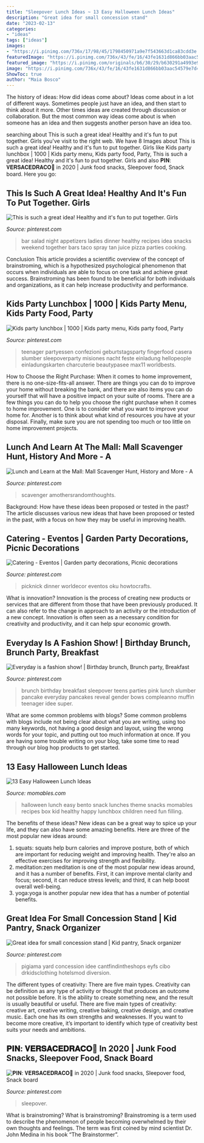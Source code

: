 ```yaml
---
title: "Sleepover Lunch Ideas ~ 13 Easy Halloween Lunch Ideas"
description: "Great idea for small concession stand"
date: "2023-02-13"
categories:
- "ideas"
tags: ["ideas"]
images:
- "https://i.pinimg.com/736x/17/98/45/1798450971a9e7f543663d1ca83cdd3e.jpg"
featuredImage: "https://i.pinimg.com/736x/43/fe/16/43fe1631d866bb03aac54579e7d4e822--pancake-muffins-pancakes.jpg"
featured_image: "https://i.pinimg.com/originals/b6/30/29/b630291a4993e9b38419c7b4428570a2.jpg"
image: "https://i.pinimg.com/736x/43/fe/16/43fe1631d866bb03aac54579e7d4e822--pancake-muffins-pancakes.jpg"
ShowToc: true
author: "Maia Bosco"
---
```



The history of ideas: How did ideas come about?
Ideas come about in a lot of different ways. Sometimes people just have an idea, and then start to think about it more. Other times ideas are created through discussion or collaboration. But the most common way ideas come about is when someone has an idea and then suggests another person have an idea too.

	

		
searching about This is such a great idea! Healthy and it&#039;s fun to put together. Girls you've visit to the right web. We have 8 Images about This is such a great idea! Healthy and it&#039;s fun to put together. Girls like Kids party lunchbox | 1000 | Kids party menu, Kids party food, Party, This is such a great idea! Healthy and it&#039;s fun to put together. Girls and also 𝐏𝐈𝐍: 𝐕𝐄𝐑𝐒𝐀𝐂𝐄𝐃𝐑𝐀𝐂𝐎🦋 in 2020 | Junk food snacks, Sleepover food, Snack board. Here you go:
		
    
## This Is Such A Great Idea! Healthy And It&#039;s Fun To Put Together. Girls

<img loading=lazy src="https://i.pinimg.com/originals/02/02/56/020256dc13098f02c4aa07cb3e0f24bb.jpg" onerror="this.onerror=null;this.src='https://tse2.mm.bing.net/th?id=OIP.Sa9yYL6XNBAfLFBnMlCBKgHaJ4&amp;pid=15.1';" alt="This is such a great idea! Healthy and it&#039;s fun to put together. Girls">

_Source: pinterest.com_

>bar salad night appetizers ladies dinner healthy recipes idea snacks weekend together bars taco spray tan juice pizza parties cooking. 

	

Conclusion
This article provides a scientific overview of the concept of brainstroming, which is a hypothesized psychological phenomenon that occurs when individuals are able to focus on one task and achieve great success. Brainstroming has been found to be beneficial for both individuals and organizations, as it can help increase productivity and performance.

    
## Kids Party Lunchbox | 1000 | Kids Party Menu, Kids Party Food, Party

<img loading=lazy src="https://i.pinimg.com/originals/b6/30/29/b630291a4993e9b38419c7b4428570a2.jpg" onerror="this.onerror=null;this.src='https://tse2.mm.bing.net/th?id=OIP.O1A0TBa6w2FOz68LzWDrkgHaJ4&amp;pid=15.1';" alt="Kids party lunchbox | 1000 | Kids party menu, Kids party food, Party">

_Source: pinterest.com_

>teenager partyessen confezioni geburtstagsparty fingerfood casera slumber sleepoverparty misiones nacht feste einladung hellopeople einladungskarten charcuterie beautypasee max11 worldbests. 

	

How to Choose the Right Purchase: When it comes to home improvement, there is no one-size-fits-all answer. There are things you can do to improve your home without breaking the bank, and there are also items you can do yourself that will have a positive impact on your suite of rooms.
There are a few things you can do to help you choose the right purchase when it comes to home improvement. One is to consider what you want to improve your home for. Another is to think about what kind of resources you have at your disposal. Finally, make sure you are not spending too much or too little on home improvement projects.

    
## Lunch And Learn At The Mall: Mall Scavenger Hunt, History And More - A

<img loading=lazy src="https://i.pinimg.com/originals/ea/a8/c8/eaa8c8f5f9f0f16cf46dd214ec25c767.png" onerror="this.onerror=null;this.src='https://tse3.mm.bing.net/th?id=OIP.AptxDrxXbGVinP15Zj182wHaLH&amp;pid=15.1';" alt="Lunch and Learn at the Mall: Mall Scavenger Hunt, History and More - A">

_Source: pinterest.com_

>scavenger amothersrandomthoughts. 

	

Background: How have these ideas been proposed or tested in the past?
The article discusses various new ideas that have been proposed or tested in the past, with a focus on how they may be useful in improving health.

    
## Catering - Eventos | Garden Party Decorations, Picnic Decorations

<img loading=lazy src="https://i.pinimg.com/originals/d9/7b/4c/d97b4c393ed76eabf88142d18c02a62c.jpg" onerror="this.onerror=null;this.src='https://tse2.mm.bing.net/th?id=OIP.rzNyrAIGcVEDOEuzMhr4eAHaJ4&amp;pid=15.1';" alt="Catering - Eventos | Garden party decorations, Picnic decorations">

_Source: pinterest.com_

>picknick dinner worldecor eventos oku howtocrafts. 

	

What is innovation?
Innovation is the process of creating new products or services that are different from those that have been previously produced. It can also refer to the change in approach to an activity or the introduction of a new concept. Innovation is often seen as a necessary condition for creativity and productivity, and it can help spur economic growth.

    
## Everyday Is A Fashion Show! | Birthday Brunch, Brunch Party, Breakfast

<img loading=lazy src="https://i.pinimg.com/736x/43/fe/16/43fe1631d866bb03aac54579e7d4e822--pancake-muffins-pancakes.jpg" onerror="this.onerror=null;this.src='https://tse4.mm.bing.net/th?id=OIP.wmT3gfj8ETYUXXYp_DAViQHaJ4&amp;pid=15.1';" alt="Everyday is a fashion show! | Birthday brunch, Brunch party, Breakfast">

_Source: pinterest.com_

>brunch birthday breakfast sleepover teens parties pink lunch slumber pancake everyday pancakes reveal gender bows compleanno muffin teenager idee super. 

	

What are some common problems with blogs?
Some common problems with blogs include not being clear about what you are writing, using too many keywords, not having a good design and layout, using the wrong words for your topic, and putting out too much information at once. If you are having some trouble writing on your blog, take some time to read through our blog hop products to get started.

    
## 13 Easy Halloween Lunch Ideas

<img loading=lazy src="https://www.momables.com/wp-content/uploads/2013/10/13-Easy-Halloween-Lunch-Ideas1.jpg" onerror="this.onerror=null;this.src='https://tse4.mm.bing.net/th?id=OIP.RtrFag25ySJ7FO4qvCqw8gHaHa&amp;pid=15.1';" alt="13 Easy Halloween Lunch Ideas">

_Source: momables.com_

>halloween lunch easy bento snack lunches theme snacks momables recipes box kid healthy happy lunchbox children need fun filling. 

	

The benefits of these ideas?
New ideas can be a great way to spice up your life, and they can also have some amazing benefits. Here are three of the most popular new ideas around: 
1. squats: squats help burn calories and improve posture, both of which are important for reducing weight and improving health. They're also an effective exercises for improving strength and flexibility. 
2. meditation:zen meditation is one of the most popular new ideas around, and it has a number of benefits. First, it can improve mental clarity and focus; second, it can reduce stress levels; and third, it can help boost overall well-being. 
3. yoga:yoga is another popular new idea that has a number of potential benefits.

    
## Great Idea For Small Concession Stand | Kid Pantry, Snack Organizer

<img loading=lazy src="https://i.pinimg.com/736x/a0/1f/d3/a01fd3470377b6777a33557fb6a579a6.jpg" onerror="this.onerror=null;this.src='https://tse4.mm.bing.net/th?id=OIP.ryeJBPQQzvtvgUKg8I9pLgHaJ4&amp;pid=15.1';" alt="Great idea for small concession stand | Kid pantry, Snack organizer">

_Source: pinterest.com_

>pigiama yard concession idee cantfindintheshops eyfs cibo drkidsclothing hotelsmod diversion. 

	

The different types of creativity: There are five main types.
Creativity can be definition as any type of activity or thought that produces an outcome not possible before. It is the ability to create something new, and the result is usually beautiful or useful. There are five main types of creativity: creative art, creative writing, creative baking, creative design, and creative music. Each one has its own strengths and weaknesses. If you want to become more creative, it’s important to identify which type of creativity best suits your needs and ambitions.

    
## 𝐏𝐈𝐍: 𝐕𝐄𝐑𝐒𝐀𝐂𝐄𝐃𝐑𝐀𝐂𝐎🦋 In 2020 | Junk Food Snacks, Sleepover Food, Snack Board

<img loading=lazy src="https://i.pinimg.com/736x/17/98/45/1798450971a9e7f543663d1ca83cdd3e.jpg" onerror="this.onerror=null;this.src='https://tse3.mm.bing.net/th?id=OIP.8r7lZMjMfDaHwLNDE_hLaAHaH6&amp;pid=15.1';" alt="𝐏𝐈𝐍: 𝐕𝐄𝐑𝐒𝐀𝐂𝐄𝐃𝐑𝐀𝐂𝐎🦋 in 2020 | Junk food snacks, Sleepover food, Snack board">

_Source: pinterest.com_

>sleepover. 

	

What is brainstroming?
What is brainstroming? Brainstroming is a term used to describe the phenomenon of people becoming overwhelmed by their own thoughts and feelings. The term was first coined by mind scientist Dr. John Medina in his book “The Brainstormer”.

